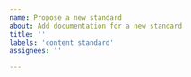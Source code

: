 ```yaml
---
name: Propose a new standard
about: Add documentation for a new standard 
title: ''
labels: 'content standard'
assignees: ''

---
```

